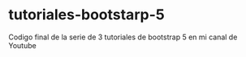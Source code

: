 # tutoriales-bootstarp-5
Codigo final de la serie de 3 tutoriales de bootstrap 5 en mi canal de Youtube
